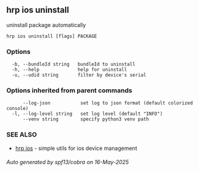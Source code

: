 ## hrp ios uninstall

uninstall package automatically

```
hrp ios uninstall [flags] PACKAGE
```

### Options

```
  -b, --bundleId string   bundleId to uninstall
  -h, --help              help for uninstall
  -u, --udid string       filter by device's serial
```

### Options inherited from parent commands

```
      --log-json           set log to json format (default colorized console)
  -l, --log-level string   set log level (default "INFO")
      --venv string        specify python3 venv path
```

### SEE ALSO

* [hrp ios](hrp_ios.md)	 - simple utils for ios device management

###### Auto generated by spf13/cobra on 16-May-2025
